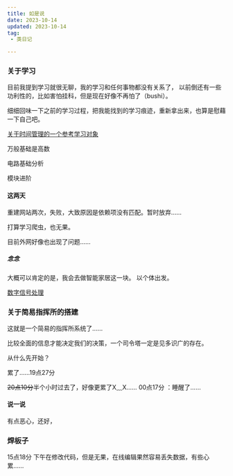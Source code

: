 ```yaml
---
title: 如是说
date: 2023-10-14
updated: 2023-10-14
tag:
 - 类日记

---
```

### 关于学习

目前我提到学习就很无聊，我的学习和任何事物都没有关系了，
以前倒还有一些功利性的，比如害怕挂科，但是现在好像不再怕了（bushi）。

细细回味一下之前的学习过程，把我能找到的学习痕迹，重新拿出来，也算是慰藉一下自己吧。

[关于时间管理的一个参考学习对象](./华为时间管理法%20.html)


 万般基础是高数

电路基础分析

模块进阶

#### 这两天
重建网站两次，失败，大致原因是依赖项没有匹配。暂时放弃……

打算学习爬虫，也无果。

目前外网好像也出现了问题……
##### 念念

大概可以肯定的是，我会去做智能家居这一块。
以个体出发。

[数字信号处理](https://pan.quark.cn/s/92bfafbe899b)

### 关于简易指挥所的搭建

这就是一个简易的指挥所系统了……

比较全面的信息才能决定我们的决策，一个司令塔一定是见多识广的存在。

从什么先开始？

累了……19点27分

~~20点10分~~半个小时过去了，好像更累了X﹏X……
00点17分 ：睡醒了……

#### 说一说
有点恶心，还好，

### 焊板子
15点18分 下午在修改代码，但是无果，在线编辑果然容易丢失数据，有些心累……
